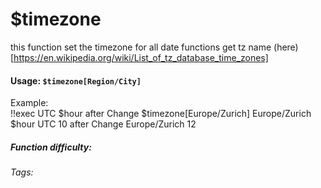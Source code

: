# $timezone
this function set the timezone for all date functions
get tz name (here)[https://en.wikipedia.org/wiki/List_of_tz_database_time_zones]
#### Usage: `$timezone[Region/City]`

Example:
<br/>
<discord-messages>
	<discord-message :bot="false" role-color="#ffcc9a" author="Member">
		!!exec 
        UTC $hour
        after Change $timezone[Europe/Zurich]
        Europe/Zurich $hour
	</discord-message>
	<discord-message :bot="true" role-color="#0099ff" author="Custom Command" avatar="https://media.discordapp.net/avatars/725721249652670555/781224f90c3b841ba5b40678e032f74a.webp">
		UTC 10
        after Change  Europe/Zurich 12
	</discord-message>
</discord-messages>

##### Function difficulty: <Badge type="tip" text="Easy" vertical="middle" /> 
###### Tags: <Badge type="tip" text="timezone" vertical="middle" /> 
